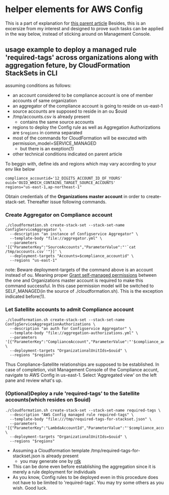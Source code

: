 # helper elements for AWS Config

This is a part of explanation for [this parent article](https://qiita.com/o2346/fd4175335fd78418d9c9)
Besides, this is an excersize from my interest and designed to prove such tasks can be applied in the way below, instead of sticking around on Management Console.

## usage example to deploy a managed rule 'required-tags' across organizations along with aggregation feture, by CloudFormation StackSets in CLI

assuming conditions as follows:
- an account considered to be compliance account is one of member accounts of same organization
- an aggregator of the compliance account is going to reside on us-east-1
- source accounts are supposed to reside in an ou $ouid
- /tmp/accounts.csv is already present
  -  contains the same source accounts
- regions to deploy the Config rule as well as Aggregation Authorizations are `$regions` in comma separated
- most of the commands for CloudFormation will be executed with permission_model=SERVICE_MANAGED
  - but there is an exeption(1)
- other technical conditions indicated on parent article

To beggin with, define ids and regions which may vary according to your env like below

```
compliance_accountid='12_DIGITS_ACCOUNT_ID_OF_YOURS'
ouid='OUID_WHICH_CONTAINS_TARGET_SOURCE_ACCOUNTS'
regions="us-east-1,ap-northeast-1"
```

Obtain credentials of the **Organizations master account** in order to create-stack-set. 
Thereafter issue following commands.

### Create Aggregator on Compliance account

```
./cloudformation.sh create-stack-set --stack-set-name ConfigServiceAggregator \
  --description "an instance of Configservice Aggregator" \
  --template-body "file://aggregator.yml" \
  --parameters '[{"ParameterKey":"SourceAccounts","ParameterValue":"'`cat /tmp/accounts.csv`'"}]' \
  --deployment-targets "Accounts=$compliance_accountid" \
  --regions "us-east-1"
```

note: Beware deployment-targets of the command above is an account instead of ou.
Meaning proper [Grant self-managed permissions](https://docs.aws.amazon.com/AWSCloudFormation/latest/UserGuide/stacksets-prereqs-self-managed.html) between the one and Organizations master account is required to make this command successful.
In this case permission model will be switched to SELF_MANAGED(in the source of ./cloudformation.sh). This is the exception indicated before(1).

### Let Satellite accounts to admit Compliance account

```
./cloudformation.sh create-stack-set --stack-set-name ConfigServiceAggregationAuthorizations \
  --description "an auth for Configservice Aggregator" \
  --template-body "file://aggregation-authorizations.yml" \
  --parameters '[{"ParameterKey":"ComplianceAccount","ParameterValue":"'$compliance_accountid'"}]' \
  --deployment-targets "OrganizationalUnitIds=$ouid" \
  --regions "$regions"
```

Thus Conpliance-Satellite relationships are supposed to be established. 
In case of completion, visit Management Console of the Compliance accunt, navigate to AWS Config in us-east-1.
Select 'Aggregated view' on the left pane and review what's up.

### (Optional)Deploy a rule 'required-tags' to the Satellite accounts(which resides on $ouid)

```
./cloudformation.sh create-stack-set --stack-set-name required-tags \
  --description "AWS Config managed rule required-tags" \
  --template-body "file:///tmp/required-tags-for-stackset.json" \
  --parameters '[{"ParameterKey":"LambdaAccountId","ParameterValue":"'$compliance_accountid'"}]' \
  --deployment-targets "OrganizationalUnitIds=$ouid" \
  --regions "$regions"
```

- Assuming a Cloudformation template /tmp/required-tags-for-stackset.json is already present
  - you may generate one by [rdk](https://github.com/awslabs/aws-config-rdk)
- This can be done even before establishing the aggregation since it is merely a rule deployment for individuals
- As you know, Config rules to be deployed even in this procedure does not have to be limited to 'required-tags'. You may try some others as you wish. Good luck.
